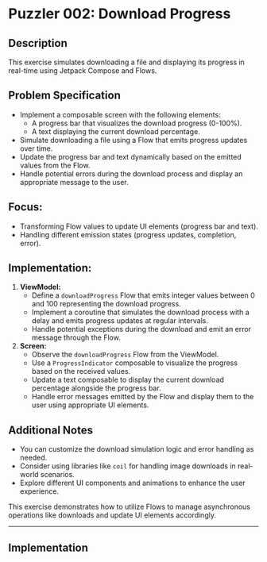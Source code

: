 # Puzzler 002: Download Progress

## Description

This exercise simulates downloading a file and displaying its progress in real-time using Jetpack Compose and Flows.

## Problem Specification

* Implement a composable screen with the following elements:
    * A progress bar that visualizes the download progress (0-100%).
    * A text displaying the current download percentage.
* Simulate downloading a file using a Flow that emits progress updates over time.
* Update the progress bar and text dynamically based on the emitted values from the Flow.
* Handle potential errors during the download process and display an appropriate message to the user.

## Focus:

* Transforming Flow values to update UI elements (progress bar and text).
* Handling different emission states (progress updates, completion, error).

## Implementation:

1. **ViewModel:**
    * Define a `downloadProgress` Flow that emits integer values between 0 and 100 representing the download progress.
    * Implement a coroutine that simulates the download process with a delay and emits progress updates at regular intervals.
    * Handle potential exceptions during the download and emit an error message through the Flow.
2. **Screen:**
    * Observe the `downloadProgress` Flow from the ViewModel.
    * Use a `ProgressIndicator` composable to visualize the progress based on the received values.
    * Update a text composable to display the current download percentage alongside the progress bar.
    * Handle error messages emitted by the Flow and display them to the user using appropriate UI elements.

## Additional Notes

* You can customize the download simulation logic and error handling as needed.
* Consider using libraries like `coil` for handling image downloads in real-world scenarios.
* Explore different UI components and animations to enhance the user experience.

This exercise demonstrates how to utilize Flows to manage asynchronous operations like downloads and update UI elements accordingly.

---

## Implementation



